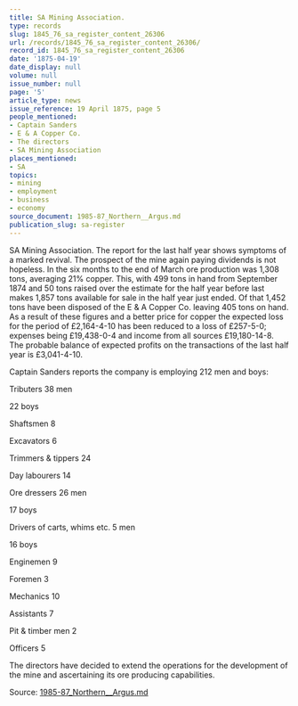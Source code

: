 ```yaml
---
title: SA Mining Association.
type: records
slug: 1845_76_sa_register_content_26306
url: /records/1845_76_sa_register_content_26306/
record_id: 1845_76_sa_register_content_26306
date: '1875-04-19'
date_display: null
volume: null
issue_number: null
page: '5'
article_type: news
issue_reference: 19 April 1875, page 5
people_mentioned:
- Captain Sanders
- E & A Copper Co.
- The directors
- SA Mining Association
places_mentioned:
- SA
topics:
- mining
- employment
- business
- economy
source_document: 1985-87_Northern__Argus.md
publication_slug: sa-register
---
```


SA Mining Association.  The report for the last half year shows symptoms of a marked revival.  The prospect of the mine again paying dividends is not hopeless.  In the six months to the end of March ore production was 1,308 tons, averaging 21% copper.  This, with 499 tons in hand from September 1874 and 50 tons raised over the estimate for the half year before last makes 1,857 tons available for sale in the half year just ended.  Of that 1,452 tons have been disposed of the E & A Copper Co. leaving 405 tons on hand.  As a result of these figures and a better price for copper the expected loss for the period of £2,164-4-10 has been reduced to a loss of £257-5-0; expenses being £19,438-0-4 and income from all sources £19,180-14-8.  The probable balance of expected profits on the transactions of the last half year is £3,041-4-10.

Captain Sanders reports the company is employing 212 men and boys:

Tributers	38 men

22 boys

Shaftsmen	8

Excavators	6

Trimmers & tippers	24

Day labourers	14

Ore dressers	26 men

17 boys

Drivers of carts, whims etc.	5 men

16 boys

Enginemen	9

Foremen	3

Mechanics	10

Assistants	7

Pit & timber men	2

Officers	5

The directors have decided to extend the operations for the development of the mine and ascertaining its ore producing capabilities.

Source: [1985-87_Northern__Argus.md](/downloads/markdown/1985-87_Northern__Argus.md)
